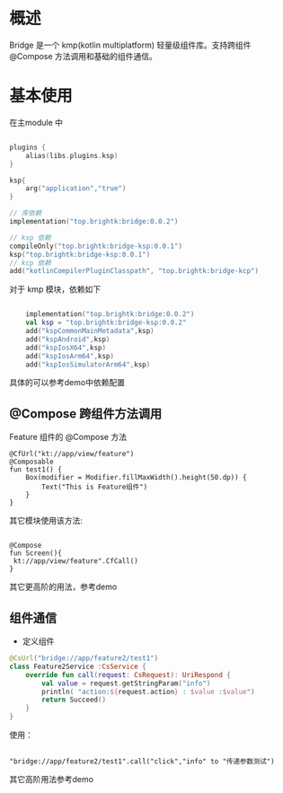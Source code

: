 
# 概述

Bridge 是一个 kmp(kotlin multiplatform) 轻量级组件库。支持跨组件 @Compose 方法调用和基础的组件通信。

# 基本使用


在主module 中


```kt

plugins {
    alias(libs.plugins.ksp)
}

ksp{
    arg("application","true")
}

// 库依赖
implementation("top.brightk:bridge:0.0.2")

// ksp 依赖
compileOnly("top.brightk:bridge-ksp:0.0.1")
ksp("top.brightk:bridge-ksp:0.0.1")
// kcp 依赖
add("kotlinCompilerPluginClasspath", "top.brightk:bridge-kcp")

```
对于 kmp 模块，依赖如下

```kt

    implementation("top.brightk:bridge:0.0.2")
    val ksp = "top.brightk:bridge-ksp:0.0.2"
    add("kspCommonMainMetadata",ksp)
    add("kspAndroid",ksp)
    add("kspIosX64",ksp)
    add("kspIosArm64",ksp)
    add("kspIosSimulatorArm64",ksp)
```
具体的可以参考demo中依赖配置

## @Compose 跨组件方法调用

Feature 组件的 @Compose 方法
```koltin
@CfUrl("kt://app/view/feature")
@Composable
fun test1() {
    Box(modifier = Modifier.fillMaxWidth().height(50.dp)) {
        Text("This is Feature组件")
    }
}
```
其它模块使用该方法:

```koltin

@Compose
fun Screen(){
 kt://app/view/feature".CfCall()
}

```
其它更高阶的用法，参考demo

## 组件通信

- 定义组件


```kotlin
@CsUrl("bridge://app/feature2/test1")
class Feature2Service :CsService {
    override fun call(request: CsRequest): UriRespond {
        val value = request.getStringParam("info")
        println( "action:${request.action} : $value :$value")
        return Succeed()
    }
}

```

使用：

```koltin

"bridge://app/feature2/test1".call("click","info" to "传递参数测试")

```

其它高阶用法参考demo



